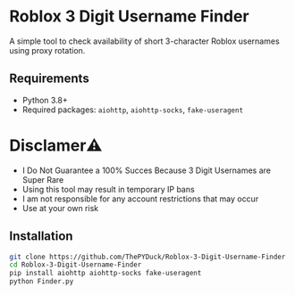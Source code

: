 # Roblox 3 Digit Username Finder

A simple tool to check availability of short 3-character Roblox usernames using proxy rotation.

## Requirements
- Python 3.8+
- Required packages: `aiohttp`, `aiohttp-socks`, `fake-useragent`

# Disclamer⚠️
- I Do Not Guarantee a 100% Succes Because 3 Digit Usernames are Super Rare
- Using this tool may result in temporary IP bans
- I am not responsible for any account restrictions that may occur
- Use at your own risk

## Installation
```bash
git clone https://github.com/ThePYDuck/Roblox-3-Digit-Username-Finder
cd Roblox-3-Digit-Username-Finder
pip install aiohttp aiohttp-socks fake-useragent
python Finder.py
